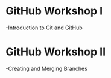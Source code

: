 # GitHub Workshop I
-Introduction to Git and GitHub

# GitHub Workshop II
-Creating and Merging Branches